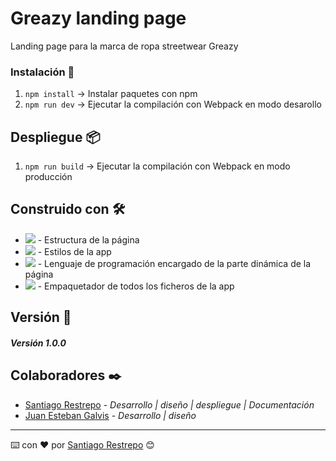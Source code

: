 # Greazy landing page

Landing page para la marca de ropa streetwear Greazy

### Instalación 🔧

1. `npm install` -> Instalar paquetes con npm
2. `npm run dev` -> Ejecutar la compilación con Webpack en modo desarollo

## Despliegue 📦

1. `npm run build` -> Ejecutar la compilación con Webpack en modo producción

## Construido con 🛠️

* <img src="https://shields.io/badge/Pug-brown?logo=pug&logoColor=white&style=for-the-badge"> - Estructura de la página
* <img src="https://shields.io/badge/sass-white?logo=sass&style=for-the-badge"> - Estilos de la app
* <img src="https://shields.io/badge/javascript-black?logo=javascript&style=for-the-badge"> - Lenguaje de programación encargado de la parte dinámica de la página
* <img src="https://shields.io/badge/webpack-gray?logo=webpack&style=for-the-badge"> - Empaquetador de todos los ficheros de la app

## Versión 📌

##### Versión 1.0.0

## Colaboradores ✒️

* [Santiago Restrepo](https://github.com/Santiago-Restrepo) - *Desarrollo | diseño | despliegue | Documentación*
* [Juan Esteban Galvis](https://github.com/JuanesGalvisl) - *Desarrollo | diseño* 

---
⌨️ con ❤️ por [Santiago Restrepo](https://github.com/santiago-restrepo) 😊
